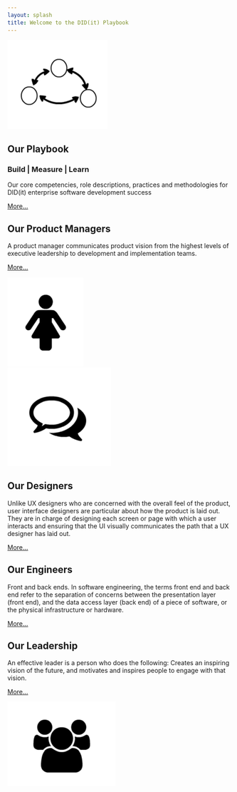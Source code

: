 ```yaml
---
layout: splash
title: Welcome to the DID(it) Playbook
---
```

<div class="Body-Container">
<section class="hero">
<div class="hero-inner">
<div class="splash-caret bounce">
  <a class="maincontent-anchor" id="top" href="#MainContent"><i class="fas fa-caret-down"></i></a>
  </div></div>
</section>


<!--
<div class="splash-screen">
  <img class="splash" src="images/didit_background.svg"/>
  <div class="splash-caret bounce">
  <a class="maincontent-anchor" id="top" href="#MainContent"><i class="fas fa-caret-down"></i></a>
  </div>
</div> -->

<div class="mainBodyContent" id="MainContent">
<div class="our-playbook">
  <div class="row">
    <div class="col-md-3">
      <img src="images/ourplaybookgraphic.png"/>
    </div>
    <div class="col-md-9">
      <h2> Our Playbook </h2>
      <h3>Build | Measure | Learn</h3>
      <p> Our core competencies, role descriptions, practices and methodologies for DID(it) enterprise software development success </p>
      <p><a href="playbook">More...</a></p>
    </div>
  </div>
</div>
</div>
<div class="our-product-managers">
  <div class="row">
    <div class="col-md-9">
      <h2> Our Product Managers </h2>
      <p> A product manager communicates product vision from the highest levels of executive leadership to development and implementation teams. </p>
      <p><a href="product-management">More...</a></p>
    </div>
    <div class="col-md-3">
      <img src="images/ourproductmanagersgraphic.png"/>
    </div>
  </div>
</div>

<div class="our-designers">
  <div class="row">
    <div class="col-md-3">
      <img src="images/ourdesignersgraphic.png"/>
    </div>
    <div class="col-md-9">
      <h2> Our Designers </h2>
      <p> Unlike UX designers who are concerned with the overall feel of the product, user interface designers are particular about how the product is laid out. They are in charge of designing each screen or page with which a user interacts and ensuring that the UI visually communicates the path that a UX designer has laid out.</p>
      <p><a href="design">More...</a></p>
    </div>
  </div>
</div>

<div class="our-engineers">
  <h2>Our Engineers</h2>
  <p>Front and back ends. In software engineering, the terms front end and back end refer to the separation of concerns between the presentation layer (front end), and the data access layer (back end) of a piece of software, or the physical infrastructure or hardware.</p>
  <p><a href="engineering">More...</a></p>
</div>


<div class="leadership">
  <div class="row">
    <div class="col-md-9">
      <h2> Our Leadership </h2>
      <p> An effective leader is a person who does the following: Creates an inspiring vision of the future, and motivates and inspires people to engage with that vision. </p>
      <p><a href="leadership">More...</a></p>
    </div>
    <div class="col-md-3">
      <img src="images/leadershipgraphic.png"/>
    </div>
  </div>
</div>
</div>
